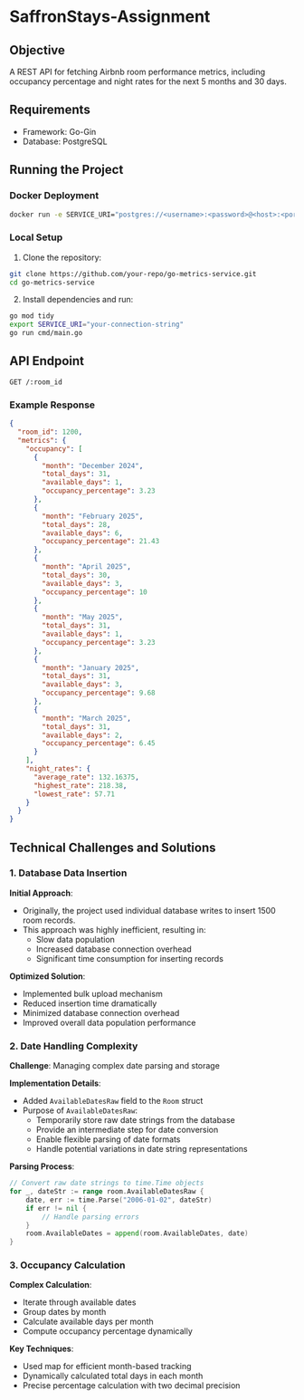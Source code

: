 # SaffronStays-Assignment

## Objective

A REST API for fetching Airbnb room performance metrics, including occupancy percentage and night rates for the next 5 months and 30 days.

## Requirements

- Framework: Go-Gin 
- Database: PostgreSQL

## Running the Project

### Docker Deployment

```bash
docker run -e SERVICE_URI="postgres://<username>:<password>@<host>:<port>/<database>?sslmode=require" -p 8000:8000 harsh082ip/go-metrics-service
```

### Local Setup

1. Clone the repository:
```bash
git clone https://github.com/your-repo/go-metrics-service.git
cd go-metrics-service
```

2. Install dependencies and run:
```bash
go mod tidy
export SERVICE_URI="your-connection-string"
go run cmd/main.go
```

## API Endpoint

`GET /:room_id`

### Example Response
```json
{
  "room_id": 1200,
  "metrics": {
    "occupancy": [
      {
        "month": "December 2024",
        "total_days": 31,
        "available_days": 1,
        "occupancy_percentage": 3.23
      },
      {
        "month": "February 2025",
        "total_days": 28,
        "available_days": 6,
        "occupancy_percentage": 21.43
      },
      {
        "month": "April 2025",
        "total_days": 30,
        "available_days": 3,
        "occupancy_percentage": 10
      },
      {
        "month": "May 2025",
        "total_days": 31,
        "available_days": 1,
        "occupancy_percentage": 3.23
      },
      {
        "month": "January 2025",
        "total_days": 31,
        "available_days": 3,
        "occupancy_percentage": 9.68
      },
      {
        "month": "March 2025",
        "total_days": 31,
        "available_days": 2,
        "occupancy_percentage": 6.45
      }
    ],
    "night_rates": {
      "average_rate": 132.16375,
      "highest_rate": 218.38,
      "lowest_rate": 57.71
    }
  }
}
```

## Technical Challenges and Solutions

### 1. Database Data Insertion

**Initial Approach**: 
- Originally, the project used individual database writes to insert 1500 room records.
- This approach was highly inefficient, resulting in:
  - Slow data population
  - Increased database connection overhead
  - Significant time consumption for inserting records

**Optimized Solution**: 
- Implemented bulk upload mechanism
- Reduced insertion time dramatically
- Minimized database connection overhead
- Improved overall data population performance

### 2. Date Handling Complexity

**Challenge**: Managing complex date parsing and storage

**Implementation Details**:
- Added `AvailableDatesRaw` field to the `Room` struct
- Purpose of `AvailableDatesRaw`:
  - Temporarily store raw date strings from the database
  - Provide an intermediate step for date conversion
  - Enable flexible parsing of date formats
  - Handle potential variations in date string representations

**Parsing Process**:
```go
// Convert raw date strings to time.Time objects
for _, dateStr := range room.AvailableDatesRaw {
    date, err := time.Parse("2006-01-02", dateStr)
    if err != nil {
        // Handle parsing errors
    }
    room.AvailableDates = append(room.AvailableDates, date)
}
```

### 3. Occupancy Calculation

**Complex Calculation**:
- Iterate through available dates
- Group dates by month
- Calculate available days per month
- Compute occupancy percentage dynamically

**Key Techniques**:
- Used map for efficient month-based tracking
- Dynamically calculated total days in each month
- Precise percentage calculation with two decimal precision